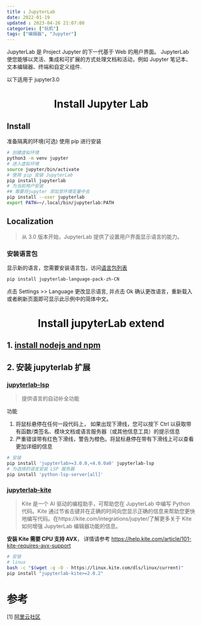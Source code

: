 ```yaml
---
title : JupyterLab
date: 2022-01-19
updated : 2023-04-26 21:07:08
categories: ["玩机"]
tags: ["编辑器", "Jupyter"]
---
```


JupyterLab 是 Project Jupyter 的下一代基于 Web 的用户界面。
JupyterLab 使您能够以灵活、集成和可扩展的方式处理文档和活动，例如 Jupyter 笔记本、文本编辑器、终端和自定义组件.

以下适用于 jupyter3.0 

<!--more-->

# <center>Install Jupyter Lab

## Install

准备隔离的环境(可选)
使用 pip 进行安装

```bash
# 创建虚拟环境
python3 -m venv jupyter
# 进入虚拟环境
source jupyter/bin/activate
# 使用 pip 安装 JupyterLab
pip install jupyterlab
# 为当前用户安装
## 需要将jupyter 添加至环境变量中去
pip install --user jupyterlab
export PATH=~/.local/bin/jupyterlab:PATH
```

## Localization

> 从 3.0 版本开始，JupyterLab 提供了设置用户界面显示语言的能力。

### 安装语言包
显示新的语言，您需要安装语言包，访问[语言包列表](https://github.com/jupyterlab/language-packs/tree/master/language-packs) 
```bash
pip install jupyterlab-language-pack-zh-CN
```
点击 Settings >> Language 更改显示语言, 并点击 Ok 确认更改语言，重新载入或者刷新页面即可显示此示例中的简体中文。

# <center>Install jupyterLab extend

## 1. [install nodejs and npm](../tools-install-nodejs) 


## 2. 安装 jupyterlab 扩展

###  [jupyterlab-lsp](https://github.com/jupyter-lsp/jupyterlab-lsp)

> 提供语言的自动补全功能 

功能
1. 将鼠标悬停在任何一段代码上， 如果出现下滑线，您可以按下 Ctrl 以获取带有函数/类签名、模块文档或语言服务器（或其他信息工具）的提示信息
2. 严重错误带有红色下滑线，警告为橙色。将鼠标悬停在带有下滑线上可以查看更加详细的信息

```bash
# 安装
pip install 'jupyterlab>=3.0.0,<4.0.0a0' jupyterlab-lsp
# 为选择的语言安装 LSP 服务器
pip install 'python-lsp-server[all]'
```

### [jupyterlab-kite](https://github.com/kiteco/jupyterlab-kite)

> Kite 是一个 AI 驱动的编程助手，可帮助您在 JupyterLab 中编写 Python 代码。Kite 通过节省击键并在正确的时间向您显示正确的信息来帮助您更快地编写代码。在https://kite.com/integrations/jupyter/了解更多关于 Kite 如何增强 JupyterLab 编辑器功能的信息。

**安装 Kite 需要 CPU 支持 AVX**， 详情请参考 https://help.kite.com/article/101-kite-requires-avx-support

```bash
# 安装
# linux
bash -c "$(wget -q -O - https://linux.kite.com/dls/linux/current)"
pip install "jupyterlab-kite>=2.0.2"
```

# 参考
[1] [阿里云社区](https://developer.aliyun.com/article/760687)
